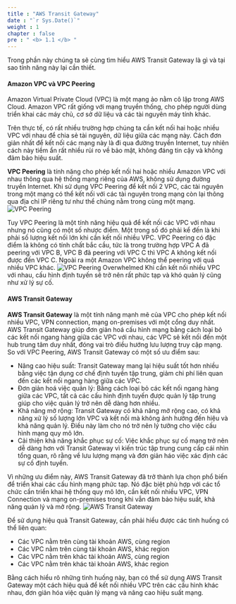 ```yaml
---
title : "AWS Transit Gateway"
date : "`r Sys.Date()`"
weight : 1
chapter : false
pre : " <b> 1.1 </b> "
---
```


Trong phần này chúng ta sẽ cùng tìm hiểu AWS Transit Gateway là gì và tại sao tính năng này lại cần thiết.

#### Amazon VPC và VPC Peering
Amazon Virtual Private Cloud (VPC) là một mạng ảo nằm cô lập trong AWS Cloud. Amazon VPC rất giống với mạng truyền thống, 
cho phép người dùng triển khai các máy chủ, cơ sở dữ liệu và các tài nguyên máy tính khác. 

Trên thực tế, có rất nhiều trường hợp chúng ta cần kết nối hai hoặc nhiều VPC với nhau để chia sẻ tài nguyên, dữ liệu 
giữa các mạng này. Cách đơn giản nhất để kết nối các mạng này là đi qua đường truyền Internet, tuy nhiên cách này 
tiềm ẩn rất nhiều rủi ro về bảo mật, không đáng tin cậy và không đảm bảo hiệu suất.

**VPC Peering** là tính năng cho phép kết nối hai hoặc nhiều Amazon VPC với nhau thông qua hệ thống mạng riêng của AWS, 
không sử dụng đường truyền Internet. Khi sử dụng VPC Peering để kết nối 2 VPC, các tài nguyên trong một mạng có thể 
kết nối với các tài nguyên trong mạng còn lại thông qua địa chỉ IP riêng tư như thể chúng nằm trong cùng một mạng.
![VPC Peering](/images/1-introduction/vpc_peering.svg)

Tuy VPC Peering là một tính năng hiệu quả để kết nối các VPC với nhau nhưng nó cũng có một số nhược điểm. Một trong số đó
phải kể đến là khi phải số lượng kết nối lớn khi cần kết nối nhiều VPC. VPC Peering có đặc điểm là không có tính chất bắc cầu,
tức là trong trường hợp VPC A đã peering với VPC B, VPC B đã peering với VPC C thì VPC A không kết nối được đến VPC C. 
Ngoài ra một Amazon VPC không thể peering với quá nhiều VPC khác.
![VPC Peering Overwhelmed](/images/1-introduction/vpc_peering_overwhelmed.svg)
Khi cần kết nối nhiều VPC với nhau, cấu hình định tuyến sẽ trở nên rất phức tạp và khó quản lý cũng như xử lý sự cố.

#### AWS Transit Gateway
**AWS Transit Gateway** là một tính năng mạnh mẽ của VPC cho phép kết nối nhiều VPC, VPN connection, mạng on-premises 
với một cổng duy nhất. AWS Transit Gateway giúp đơn giản hoá cấu hình mạng bằng cách loại bỏ các kết nối ngang hàng giữa 
các VPC với nhau, các VPC sẽ kết nối đến một hub trung tâm duy nhất, đóng vai trò điều hướng lưu lượng truy cập mạng. 
So với VPC Peering, AWS Transit Gateway có một số ưu điểm sau:
- Nâng cao hiệu suất: Transit Gateway mang lại hiệu suất tốt hơn nhiều bằng việc tận dụng cơ chế định tuyến tập trung,
giảm chi phí liên quan đến các kết nối ngang hàng giữa các VPC.
- Đơn giản hoá việc quản lý: Bằng cách loại bỏ các kết nối ngang hàng giữa các VPC, tất cả các cấu hình định tuyến được
quản lý tập trung giúp cho việc quản lý trở nên dễ dàng hơn nhiều.
- Khả năng mở rộng: Transit Gateway có khả năng mở rộng cao, có khả năng xử lý số lượng lớn VPC và kết nối mà không ảnh
hưởng đến hiệu và khả năng quản lý. Điều này làm cho nó trở nên lý tưởng cho việc cấu hình mạng quy mô lớn.
- Cải thiện khả năng khắc phục sự cố: Việc khắc phục sự cố mạng trở nên dễ dàng hơn với Transit Gateway vì kiến trúc 
tập trung cung cấp cái nhìn tổng quan, rõ rằng về lưu lượng mạng và đơn giản háo việc xác định các sự cố định tuyến.

Vì những ưu điểm này, AWS Transit Gateway đã trở thành lựa chọn phổ biến để triển khai các cấu hình mạng phức tạp. Nó
đặc biệt phù hợp với các tổ chức cần triển khai hệ thống quy mô lớn, cần kết nối nhiều VPC, VPN Connection và mạng on-premises
trong khi vẫn đảm bảo hiệu suất, khả năng quản lý và mở rộng.
![AWS Transit Gateway](/images/1-introduction/aws_transit_gateway.svg)

Để sử dụng hiệu quả Transit Gateway, cần phải hiểu được các tình huống có thể liên quan:
- Các VPC nằm trên cùng tài khoản AWS, cùng region
- Các VPC nằm trên cùng tài khoản AWS, khác region
- Các VPC nằm trên khác tài khoản AWS, cùng region
- Các VPC nằm trên khác tài khoản AWS, khác region

Bằng cách hiểu rõ những tình huống này, bạn có thể sử dụng AWS Transit Gateway một cách hiệu quả để kết nối nhiều VPC trên
các cấu hình khác nhau, đơn giản hóa việc quản lý mạng và nâng cao hiệu suất mạng.
